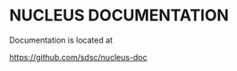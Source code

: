 NUCLEUS DOCUMENTATION
=====================

Documentation is located at

https://github.com/sdsc/nucleus-doc
